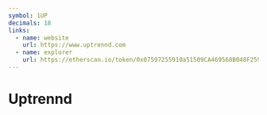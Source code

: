 ```yaml
---
symbol: 1UP
decimals: 18
links:
  - name: website
    url: https://www.uptrennd.com
  - name: explorer
    url: https://etherscan.io/token/0x07597255910a51509CA469568B048F2597E72504
---
```


# Uptrennd

